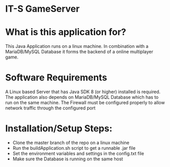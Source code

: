 # IT-S GameServer

# What is this application for?
This Java Application runs on a linux machine.
In combination with a MariaDB/MySQL Database it forms the backend of 
a online multiplayer game.

# Software Requirements
A Linux based Server that has Java SDK 8 (or higher) installed is required.
The application also depends on MariaDB/MySQL Database which has to run on the same machine.
The Firewall must be configured properly to allow network traffic through the configured port

# Installation/Setup Steps:
- Clone the master branch of the repo on a linux machine
- Run the buildApplication.sh script to get a runnable .jar file
- Set the environment variables and settings in the config.txt file
- Make sure the Database is running on the same host


